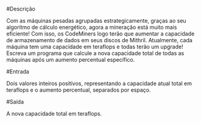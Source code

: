#Descrição

Com as máquinas pesadas agrupadas estrategicamente, graças ao seu algoritmo de cálculo energético, agora a mineração está muito mais eficiente! Com isso, os CodeMiners logo terão que aumentar a capacidade de armazenamento de dados em seus discos de Mithril. Atualmente, cada máquina tem uma capacidade em teraflops e todas terão um upgrade! Escreva um programa que calcule a nova capacidade total de todas as máquinas após um aumento percentual específico.

#Entrada

Dois valores inteiros positivos, representando a capacidade atual total em teraflops e o aumento percentual, separados por espaço.

#Saída

A nova capacidade total em teraflops.